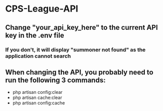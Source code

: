# CPS-League-API

## Change "your_api_key_here" to the current API key in the .env file
### If you don't, it will display "summoner not found" as the application cannot search
## When changing the API, you probably need to run the following 3 commands: 
* php artisan config:clear
* php artisan cache:clear
* php artisan config:cache
